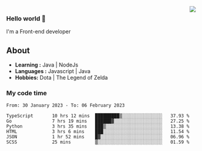 <img align='right' src="https://github-readme-stats.vercel.app/api?username=jumodada&show_icons=true&theme=vue">

### Hello world 👋

I'm a Front-end developer 
    
## About
-  **Learning :** Java | NodeJs
-  **Languages :** Javascript | Java
-  **Hobbies:** Dota | The Legend of Zelda

### My code time

<!--START_SECTION:waka-->

```text
From: 30 January 2023 - To: 06 February 2023

TypeScript       10 hrs 12 mins  █████████▒░░░░░░░░░░░░░░░   37.93 %
Go               7 hrs 19 mins   ██████▓░░░░░░░░░░░░░░░░░░   27.25 %
Python           3 hrs 35 mins   ███▒░░░░░░░░░░░░░░░░░░░░░   13.38 %
HTML             3 hrs 6 mins    ███░░░░░░░░░░░░░░░░░░░░░░   11.54 %
JSON             1 hr 52 mins    █▓░░░░░░░░░░░░░░░░░░░░░░░   06.96 %
SCSS             25 mins         ▒░░░░░░░░░░░░░░░░░░░░░░░░   01.59 %
```

<!--END_SECTION:waka-->
